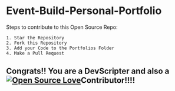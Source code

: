 # Event-Build-Personal-Portfolio

Steps to contribute to this Open Source Repo:
```
1. Star the Repository
2. Fork this Repository
3. Add your Code to the Portfolios Folder
4. Make a Pull Request
```
## Congrats!! You are a DevScripter and also a [![Open Source Love](https://badges.frapsoft.com/os/v2/open-source.svg?v=103)](https://devscript.tech/)Contributor!!!!
